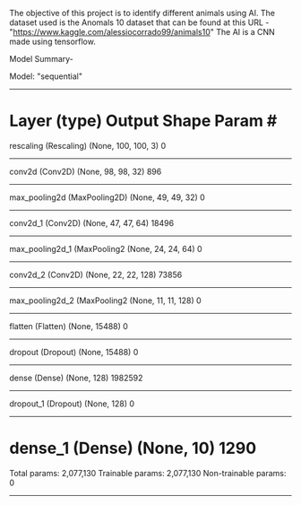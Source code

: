 The objective of this project is to identify different animals using AI.
The dataset used is the Anomals 10 dataset that can be found at this URL - "https://www.kaggle.com/alessiocorrado99/animals10"
The AI is a CNN made using tensorflow. 

Model Summary-

Model: "sequential"
_________________________________________________________________
Layer (type)                 Output Shape              Param #   
=================================================================
rescaling (Rescaling)        (None, 100, 100, 3)       0         
_________________________________________________________________
conv2d (Conv2D)              (None, 98, 98, 32)        896       
_________________________________________________________________
max_pooling2d (MaxPooling2D) (None, 49, 49, 32)        0         
_________________________________________________________________
conv2d_1 (Conv2D)            (None, 47, 47, 64)        18496     
_________________________________________________________________
max_pooling2d_1 (MaxPooling2 (None, 24, 24, 64)        0         
_________________________________________________________________
conv2d_2 (Conv2D)            (None, 22, 22, 128)       73856     
_________________________________________________________________
max_pooling2d_2 (MaxPooling2 (None, 11, 11, 128)       0         
_________________________________________________________________
flatten (Flatten)            (None, 15488)             0         
_________________________________________________________________
dropout (Dropout)            (None, 15488)             0         
_________________________________________________________________
dense (Dense)                (None, 128)               1982592   
_________________________________________________________________
dropout_1 (Dropout)          (None, 128)               0         
_________________________________________________________________
dense_1 (Dense)              (None, 10)                1290      
=================================================================
Total params: 2,077,130
Trainable params: 2,077,130
Non-trainable params: 0
_________________________________________________________________

